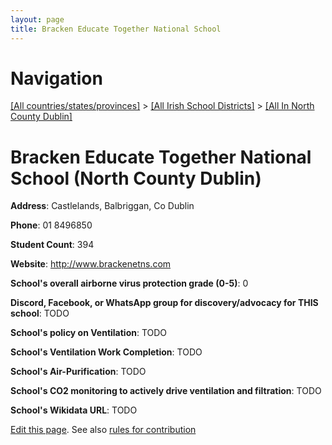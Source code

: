 ```yaml
---
layout: page
title: Bracken Educate Together National School
---
```

# Navigation

[[All countries/states/provinces]](../../..) > [[All Irish School Districts]](../..) > [[All In North County Dublin]](..)

# Bracken Educate Together National School (North County Dublin)

**Address**: Castlelands, Balbriggan, Co Dublin

**Phone**: 01 8496850

**Student Count**: 394

**Website**: <http://www.brackenetns.com>

**School's overall airborne virus protection grade (0-5)**: 0

**Discord, Facebook, or WhatsApp group for discovery/advocacy for THIS school**: TODO

**School's policy on Ventilation**: TODO

**School's Ventilation Work Completion**: TODO

**School's Air-Purification**: TODO

**School's CO2 monitoring to actively drive ventilation and filtration**: TODO

**School's Wikidata URL**: TODO


[Edit this page](https://github.com/ventilate-schools/Ireland/edit/main/./Dublin_North_County_Dublin/Bracken_Educate_Together_National_School.md). See also [rules for contribution](../../../contribution-rules/)